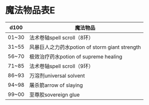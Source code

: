 # 魔法物品表E



| **d100** | **魔法物品**                               |
| -------- | -------------------------------------- |
| 01\~30   | 法术卷轴spell scroll（8环）                   |
| 31\~55   | 风暴巨人之力药水potion of storm giant strength |
| 56\~70   | 极效治疗药水potion of supreme healing        |
| 71\~85   | 法术卷轴spell scroll（9环）                   |
| 86\~93   | 万溶剂universal solvent                   |
| 94\~98   | 屠杀箭arrow of slaying                    |
| 99\~00   | 至尊胶sovereign glue                      |
